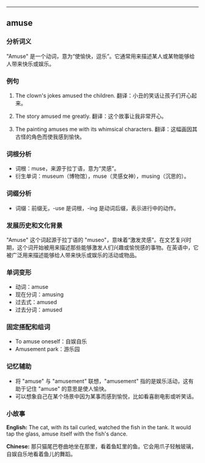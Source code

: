 
---------------
## amuse
### 分析词义
"Amuse" 是一个动词，意为“使愉快，逗乐”。它通常用来描述某人或某物能够给人带来快乐或娱乐。

### 例句
1. The clown's jokes amused the children.
   翻译：小丑的笑话让孩子们开心起来。

2. The story amused me greatly.
   翻译：这个故事让我非常开心。

3. The painting amuses me with its whimsical characters.
   翻译：这幅画因其古怪的角色而使我感到愉快。

### 词根分析
- 词根：muse，来源于拉丁语，意为“灵感”。
- 衍生单词：museum（博物馆），muse（灵感女神），musing（沉思的）。

### 词缀分析
- 词缀：前缀无，-use 是词根，-ing 是动词后缀，表示进行中的动作。

### 发展历史和文化背景
"Amuse" 这个词起源于拉丁语的 "museo"，意味着“激发灵感”。在文艺复兴时期，这个词开始被用来描述那些能够激发人们兴趣或愉悦感的事物。在英语中，它被广泛用来描述能够给人带来快乐或娱乐的活动或物品。

### 单词变形
- 动词：amuse
- 现在分词：amusing
- 过去式：amused
- 过去分词：amused

### 固定搭配和组词
- To amuse oneself：自娱自乐
- Amusement park：游乐园

### 记忆辅助
- 将 "amuse" 与 "amusement" 联想，"amusement" 指的是娱乐活动，这有助于记住 "amuse" 的意思是使人愉快。
- 可以想象自己在某个场景中因为某事而感到愉悦，比如看喜剧电影或听笑话。

### 小故事
**English:**
The cat, with its tail curled, watched the fish in the tank. It would tap the glass, amuse itself with the fish's dance.

**Chinese:**
那只猫尾巴卷曲地坐在那里，看着鱼缸里的鱼。它会用爪子轻触玻璃，自娱自乐地看着鱼儿的舞蹈。

